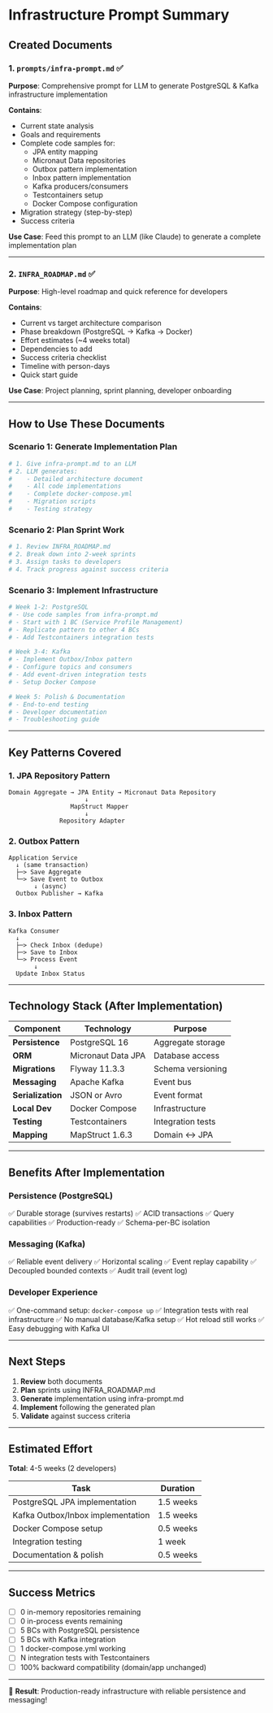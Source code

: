 # Infrastructure Prompt Summary

## Created Documents

### 1. `prompts/infra-prompt.md` ✅
**Purpose**: Comprehensive prompt for LLM to generate PostgreSQL & Kafka infrastructure implementation

**Contains**:
- Current state analysis
- Goals and requirements
- Complete code samples for:
  - JPA entity mapping
  - Micronaut Data repositories
  - Outbox pattern implementation
  - Inbox pattern implementation
  - Kafka producers/consumers
  - Testcontainers setup
  - Docker Compose configuration
- Migration strategy (step-by-step)
- Success criteria

**Use Case**: Feed this prompt to an LLM (like Claude) to generate a complete implementation plan

---

### 2. `INFRA_ROADMAP.md` ✅
**Purpose**: High-level roadmap and quick reference for developers

**Contains**:
- Current vs target architecture comparison
- Phase breakdown (PostgreSQL → Kafka → Docker)
- Effort estimates (~4 weeks total)
- Dependencies to add
- Success criteria checklist
- Timeline with person-days
- Quick start guide

**Use Case**: Project planning, sprint planning, developer onboarding

---

## How to Use These Documents

### Scenario 1: Generate Implementation Plan
```bash
# 1. Give infra-prompt.md to an LLM
# 2. LLM generates:
#    - Detailed architecture document
#    - All code implementations
#    - Complete docker-compose.yml
#    - Migration scripts
#    - Testing strategy
```

### Scenario 2: Plan Sprint Work
```bash
# 1. Review INFRA_ROADMAP.md
# 2. Break down into 2-week sprints
# 3. Assign tasks to developers
# 4. Track progress against success criteria
```

### Scenario 3: Implement Infrastructure
```bash
# Week 1-2: PostgreSQL
# - Use code samples from infra-prompt.md
# - Start with 1 BC (Service Profile Management)
# - Replicate pattern to other 4 BCs
# - Add Testcontainers integration tests

# Week 3-4: Kafka
# - Implement Outbox/Inbox pattern
# - Configure topics and consumers
# - Add event-driven integration tests
# - Setup Docker Compose

# Week 5: Polish & Documentation
# - End-to-end testing
# - Developer documentation
# - Troubleshooting guide
```

---

## Key Patterns Covered

### 1. JPA Repository Pattern
```
Domain Aggregate → JPA Entity → Micronaut Data Repository
                     ↓
                 MapStruct Mapper
                     ↓
              Repository Adapter
```

### 2. Outbox Pattern
```
Application Service
  ↓ (same transaction)
  ├─> Save Aggregate
  └─> Save Event to Outbox
       ↓ (async)
  Outbox Publisher → Kafka
```

### 3. Inbox Pattern
```
Kafka Consumer
  ↓
  ├─> Check Inbox (dedupe)
  ├─> Save to Inbox
  └─> Process Event
       ↓
  Update Inbox Status
```

---

## Technology Stack (After Implementation)

| Component | Technology | Purpose |
|-----------|-----------|---------|
| **Persistence** | PostgreSQL 16 | Aggregate storage |
| **ORM** | Micronaut Data JPA | Database access |
| **Migrations** | Flyway 11.3.3 | Schema versioning |
| **Messaging** | Apache Kafka | Event bus |
| **Serialization** | JSON or Avro | Event format |
| **Local Dev** | Docker Compose | Infrastructure |
| **Testing** | Testcontainers | Integration tests |
| **Mapping** | MapStruct 1.6.3 | Domain ↔ JPA |

---

## Benefits After Implementation

### Persistence (PostgreSQL)
✅ Durable storage (survives restarts)
✅ ACID transactions
✅ Query capabilities
✅ Production-ready
✅ Schema-per-BC isolation

### Messaging (Kafka)
✅ Reliable event delivery
✅ Horizontal scaling
✅ Event replay capability
✅ Decoupled bounded contexts
✅ Audit trail (event log)

### Developer Experience
✅ One-command setup: `docker-compose up`
✅ Integration tests with real infrastructure
✅ No manual database/Kafka setup
✅ Hot reload still works
✅ Easy debugging with Kafka UI

---

## Next Steps

1. **Review** both documents
2. **Plan** sprints using INFRA_ROADMAP.md
3. **Generate** implementation using infra-prompt.md
4. **Implement** following the generated plan
5. **Validate** against success criteria

---

## Estimated Effort

**Total**: 4-5 weeks (2 developers)

| Task | Duration |
|------|----------|
| PostgreSQL JPA implementation | 1.5 weeks |
| Kafka Outbox/Inbox implementation | 1.5 weeks |
| Docker Compose setup | 0.5 weeks |
| Integration testing | 1 week |
| Documentation & polish | 0.5 weeks |

---

## Success Metrics

- [ ] 0 in-memory repositories remaining
- [ ] 0 in-process events remaining
- [ ] 5 BCs with PostgreSQL persistence
- [ ] 5 BCs with Kafka integration
- [ ] 1 docker-compose.yml working
- [ ] N integration tests with Testcontainers
- [ ] 100% backward compatibility (domain/app unchanged)

---

🎯 **Result**: Production-ready infrastructure with reliable persistence and messaging!
